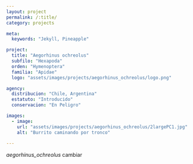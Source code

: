 ```yaml
---
layout: project
permalink: /:title/
category: projects

meta:
  keywords: "Jekyll, Pineapple"

project:
  title: "Aegorhinus ochreolus"
  subfilo: "Hexapoda"
  orden: "Hymenoptera"
  familia: "Apidae"
  logo: "assets/images/projects/aegorhinus_ochreolus/logo.png"

agency:
  distribucion: "Chile, Argentina"
  estatuto: "Introducido"
  conservacion: "En Peligro"

images:
  - image:
    url: "assets/images/projects/aegorhinus_ochreolus/2largePC1.jpg"
    alt: "Burrito caminando por tronco"
  
---
```

<p><i>aegorhinus_ochreolus </i> cambiar </p>
